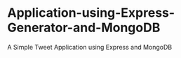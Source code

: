 # Application-using-Express-Generator-and-MongoDB
A Simple Tweet Application using Express and MongoDB
